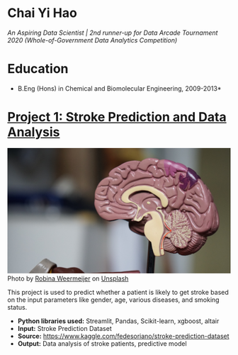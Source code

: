 # Chai Yi Hao
*An Aspiring Data Scientist | 2nd runner-up for Data Arcade Tournament 2020 (Whole-of-Government Data Analytics Competition)*

# Education
* B.Eng (Hons) in Chemical and Biomolecular Engineering, 2009-2013*

# [Project 1: Stroke Prediction and Data Analysis](https://lilcactus.duckdns.org/streamlit)
![alt text](robina-weermeijer-3KGF9R_0oHs-unsplash.jpg)
Photo by <a href="https://unsplash.com/@averey?utm_source=unsplash&utm_medium=referral&utm_content=creditCopyText">Robina Weermeijer</a> on <a href="https://unsplash.com/s/photos/brain-stroke?utm_source=unsplash&utm_medium=referral&utm_content=creditCopyText">Unsplash</a>

This project is used to predict whether a patient is likely to get stroke based on the input parameters like gender, age, various diseases, and smoking status.
* **Python libraries used:** Streamlit, Pandas, Scikit-learn, xgboost, altair
* **Input:** Stroke Prediction Dataset
* **Source:** https://www.kaggle.com/fedesoriano/stroke-prediction-dataset
* **Output:** Data analysis of stroke patients, predictive model
